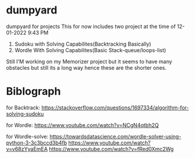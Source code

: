 # dumpyard
dumpyard for projects
This for now includes two project at the time of 12-01-2022 9:43 PM
1) Sudoku with Solving Capabilites(Backtracking Basically)
2) Wordle With Solving Capabilites(Basic Stack-queue/loops-list)

Still I'M working on my Memorizer project but it seems to have many obstacles but still its a long way
hence these are the shorter ones.

# Biblograph

for Backtrack:
https://stackoverflow.com/questions/1697334/algorithm-for-solving-sudoku

for Wordle:
https://www.youtube.com/watch?v=NCgN4qtbh2Q

for Wordle-solve:
https://towardsdatascience.com/wordle-solver-using-python-3-3c3bccd3b4fb
https://www.youtube.com/watch?v=v68zYyaEmEA
https://www.youtube.com/watch?v=fRed0Xmc2Wg
